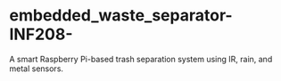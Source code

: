 # embedded_waste_separator-INF208-
A smart Raspberry Pi-based trash separation system using IR, rain, and metal sensors.
